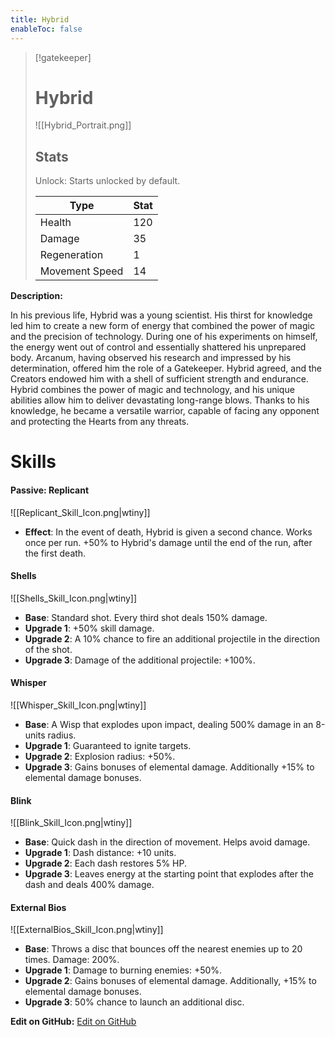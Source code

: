 ```yaml
---
title: Hybrid
enableToc: false
---
```


> [!gatekeeper]
>
> # Hybrid
>
> ![[Hybrid_Portrait.png]]
>
> ## Stats
>
> Unlock: Starts unlocked by default.
>
> | Type | Stat |
> | ---- | ---- |
> | Health | 120 |
> | Damage | 35 |
> | Regeneration| 1 |
> | Movement Speed | 14 |

**Description:**

In his previous life, Hybrid was a young scientist. His thirst for knowledge led him to create a new form of energy that combined the power of magic and the precision of technology. During one of his experiments on himself, the energy went out of control and essentially shattered his unprepared body. Arcanum, having observed his research and impressed by his determination, offered him the role of a Gatekeeper. Hybrid agreed, and the Creators endowed him with a shell of sufficient strength and endurance. Hybrid combines the power of magic and technology, and his unique abilities allow him to deliver devastating long-range blows. Thanks to his knowledge, he became a versatile warrior, capable of facing any opponent and protecting the Hearts from any threats.

# Skills

#### Passive: Replicant
![[Replicant_Skill_Icon.png|wtiny]]

- **Effect**: In the event of death, Hybrid is given a second chance. Works once per run. +50% to Hybrid's damage until the end of the run, after the first death.

#### Shells
![[Shells_Skill_Icon.png|wtiny]]
- **Base**: Standard shot. Every third shot deals 150% damage.
- **Upgrade 1**: +50% skill damage.
- **Upgrade 2**: A 10% chance to fire an additional projectile in the direction of the shot.
- **Upgrade 3**: Damage of the additional projectile: +100%.

#### Whisper
![[Whisper_Skill_Icon.png|wtiny]]
- **Base**: A Wisp that explodes upon impact, dealing 500% damage in an 8-units radius.
- **Upgrade 1**: Guaranteed to ignite targets.
- **Upgrade 2**: Explosion radius: +50%.
- **Upgrade 3**: Gains bonuses of elemental damage. Additionally +15% to elemental damage bonuses.

#### Blink
![[Blink_Skill_Icon.png|wtiny]]
- **Base**: Quick dash in the direction of movement. Helps avoid damage.
- **Upgrade 1**: Dash distance: +10 units.
- **Upgrade 2**: Each dash restores 5% HP.
- **Upgrade 3**: Leaves energy at the starting point that explodes after the dash and deals 400% damage.

#### External Bios
![[ExternalBios_Skill_Icon.png|wtiny]]
- **Base**: Throws a disc that bounces off the nearest enemies up to 20 times. Damage: 200%.
- **Upgrade 1**: Damage to burning enemies: +50%.
- **Upgrade 2**: Gains bonuses of elemental damage. Additionally, +15% to elemental damage bonuses.
- **Upgrade 3**: 50% chance to launch an additional disc.

<!-- Make sure that the github edit button link is correct. This just means adding the parent and filename after the content folder in the URL -->

**Edit on GitHub:**
[Edit on GitHub](https://github.com/Mondrethos/gatekeeperwiki/edit/main/content/Gatekeepers/Hybrid.md)
